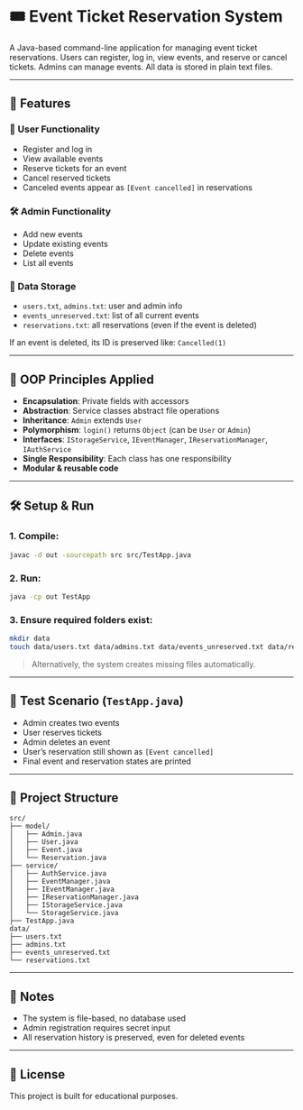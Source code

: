# 🎟️ Event Ticket Reservation System

A Java-based command-line application for managing event ticket reservations. Users can register, log in, view events, and reserve or cancel tickets. Admins can manage events. All data is stored in plain text files.

---

## 🚀 Features

### 👥 User Functionality
- Register and log in
- View available events
- Reserve tickets for an event
- Cancel reserved tickets
- Canceled events appear as `[Event cancelled]` in reservations

### 🛠️ Admin Functionality
- Add new events
- Update existing events
- Delete events
- List all events

### 💾 Data Storage
- `users.txt`, `admins.txt`: user and admin info
- `events_unreserved.txt`: list of all current events
- `reservations.txt`: all reservations (even if the event is deleted)

If an event is deleted, its ID is preserved like: `Cancelled(1)`

---

## 🧠 OOP Principles Applied
- **Encapsulation**: Private fields with accessors
- **Abstraction**: Service classes abstract file operations
- **Inheritance**: `Admin` extends `User`
- **Polymorphism**: `login()` returns `Object` (can be `User` or `Admin`)
- **Interfaces**: `IStorageService`, `IEventManager`, `IReservationManager`, `IAuthService`
- **Single Responsibility**: Each class has one responsibility
- **Modular & reusable code**

---

## 🛠️ Setup & Run

### 1. Compile:
```bash
javac -d out -sourcepath src src/TestApp.java
```

### 2. Run:
```bash
java -cp out TestApp
```

### 3. Ensure required folders exist:
```bash
mkdir data
touch data/users.txt data/admins.txt data/events_unreserved.txt data/reservations.txt
```

> Alternatively, the system creates missing files automatically.

---

## 🧪 Test Scenario (`TestApp.java`)
- Admin creates two events
- User reserves tickets
- Admin deletes an event
- User’s reservation still shown as `[Event cancelled]`
- Final event and reservation states are printed

---

## 📁 Project Structure

```
src/
├── model/
│   ├── Admin.java
│   ├── User.java
│   ├── Event.java
│   └── Reservation.java
├── service/
│   ├── AuthService.java
│   ├── EventManager.java
│   ├── IEventManager.java
│   ├── IReservationManager.java
│   ├── IStorageService.java
│   └── StorageService.java
├── TestApp.java
data/
├── users.txt
├── admins.txt
├── events_unreserved.txt
└── reservations.txt
```

---

## 📌 Notes
- The system is file-based, no database used
- Admin registration requires secret input
- All reservation history is preserved, even for deleted events

---

## 📃 License
This project is built for educational purposes.
